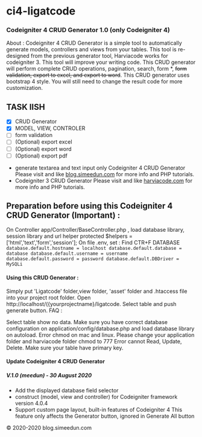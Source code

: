 # ci4-ligatcode


### Codeigniter 4 CRUD Generator 1.0 (only Codeigniter 4)
About :
Codeigniter 4 CRUD Generator is a simple tool to automatically generate models, controllers and views from your tables. This tool is re-designed from the previous generator tool, Harviacode works for codeigniter 3. This tool will improve your writing code. This CRUD generator will perform complete CRUD operations, pagination, search, form *, ~~form validation, export to excel, and export to word~~. This CRUD generator uses bootstrap 4 style. You will still need to change the result code for more customization.

## TASK lISH
- [x] CRUD Generator 
- [x] MODEL, VIEW, CONTROLER 
- [ ] form validation
- [ ] \(Optional) export excel
- [ ] \(Optional) export word
- [ ] \(Optional) export pdf

* generate textarea and text input only
Codeigniter 4 CRUD Generator Please visit and like [blog.simeedun.com](blog.simeedun.com) for more info and PHP tutorials.
* Codeigniter 3 CRUD Generator Please visit and like [harviacode.com](harviacode.com) for more info and PHP tutorials.

## Preparation before using this Codeigniter 4 CRUD Generator (Important) :

On Controller app/Controller/BaseController.php , load database library, session library and url helper
protected $helpers = ['html','text','form','session'];
On file .env, set :
Find CTR+F DATABASE
``
database.default.hostname = localhost
database.default.database = database
database.default.username = username
database.default.password = password
database.default.DBDriver = MySQLi
``

#### Using this CRUD Generator :

Simply put 'Ligatcode' folder,view folder, 'asset' folder and .htaccess file into your project root folder.
Open http://localhost/({yourprojectname}/ligatcode.
Select table and push generate button.
FAQ :

Select table show no data. Make sure you have correct database configuration on application/config/database.php and load database library on autoload.
Error chmod on mac and linux. Please change your application folder and harviacode folder chmod to 777
Error cannot Read, Update, Delete. Make sure your table have primary key.

#### Update Codeigniter 4 CRUD Generator

##### V.1.0 (meedun) - 30 August 2020
* Add the displayed database field selector
* construct (model, view and controller) for Codeigniter framework version 4.0.4
* Support custom page layout, built-in features of Codeigniter 4
This feature only affects the Generator button, ignored in Generate All button


© 2020-2020 blog.simeedun.com
